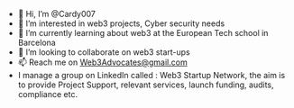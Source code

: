 - 👋 Hi, I’m @Cardy007
- 👀 I’m interested in web3 projects, Cyber security needs
- 🌱 I’m currently learning about web3 at the European Tech school in Barcelona
- 💞️ I’m looking to collaborate on web3 start-ups
- 📫 Reach me on Web3Advocates@gmail.com 
- I manage a group on LinkedIn called : Web3 Startup Network, the aim is to provide Project Support, relevant services, launch funding, audits, compliance etc.

<!---
Cardy007/Cardy007 is a ✨ special ✨ repository because its `README.md` (this file) appears on your GitHub profile.
You can click the Preview link to take a look at your changes.
--->
